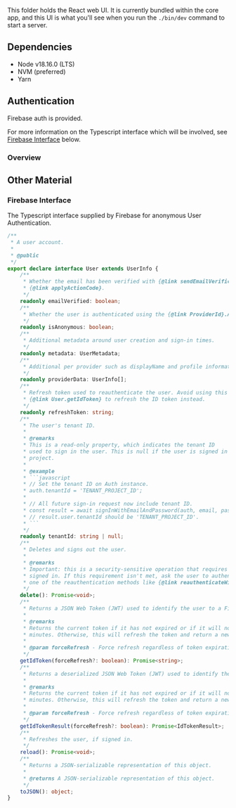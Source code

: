 This folder holds the React web UI. It is currently bundled within the core app, and this UI is what you'll see when you run the `./bin/dev` command to start a server.

## Dependencies

* Node v18.16.0 (LTS)
* NVM (preferred)
* Yarn

## Authentication

Firebase auth is provided.

For more information on the Typescript interface which will be involved, see [Firebase Interface](#firebase-interface) below.

### Overview

## Other Material

### Firebase Interface

The Typescript interface supplied by Firebase for anonymous User Authentication.

```typescript
/**
 * A user account.
 *
 * @public
 */
export declare interface User extends UserInfo {
    /**
     * Whether the email has been verified with {@link sendEmailVerification} and
     * {@link applyActionCode}.
     */
    readonly emailVerified: boolean;
    /**
     * Whether the user is authenticated using the {@link ProviderId}.ANONYMOUS provider.
     */
    readonly isAnonymous: boolean;
    /**
     * Additional metadata around user creation and sign-in times.
     */
    readonly metadata: UserMetadata;
    /**
     * Additional per provider such as displayName and profile information.
     */
    readonly providerData: UserInfo[];
    /**
     * Refresh token used to reauthenticate the user. Avoid using this directly and prefer
     * {@link User.getIdToken} to refresh the ID token instead.
     */
    readonly refreshToken: string;
    /**
     * The user's tenant ID.
     *
     * @remarks
     * This is a read-only property, which indicates the tenant ID
     * used to sign in the user. This is null if the user is signed in from the parent
     * project.
     *
     * @example
     * ```javascript
     * // Set the tenant ID on Auth instance.
     * auth.tenantId = 'TENANT_PROJECT_ID';
     *
     * // All future sign-in request now include tenant ID.
     * const result = await signInWithEmailAndPassword(auth, email, password);
     * // result.user.tenantId should be 'TENANT_PROJECT_ID'.
     * ```
     */
    readonly tenantId: string | null;
    /**
     * Deletes and signs out the user.
     *
     * @remarks
     * Important: this is a security-sensitive operation that requires the user to have recently
     * signed in. If this requirement isn't met, ask the user to authenticate again and then call
     * one of the reauthentication methods like {@link reauthenticateWithCredential}.
     */
    delete(): Promise<void>;
    /**
     * Returns a JSON Web Token (JWT) used to identify the user to a Firebase service.
     *
     * @remarks
     * Returns the current token if it has not expired or if it will not expire in the next five
     * minutes. Otherwise, this will refresh the token and return a new one.
     *
     * @param forceRefresh - Force refresh regardless of token expiration.
     */
    getIdToken(forceRefresh?: boolean): Promise<string>;
    /**
     * Returns a deserialized JSON Web Token (JWT) used to identify the user to a Firebase service.
     *
     * @remarks
     * Returns the current token if it has not expired or if it will not expire in the next five
     * minutes. Otherwise, this will refresh the token and return a new one.
     *
     * @param forceRefresh - Force refresh regardless of token expiration.
     */
    getIdTokenResult(forceRefresh?: boolean): Promise<IdTokenResult>;
    /**
     * Refreshes the user, if signed in.
     */
    reload(): Promise<void>;
    /**
     * Returns a JSON-serializable representation of this object.
     *
     * @returns A JSON-serializable representation of this object.
     */
    toJSON(): object;
}
```

